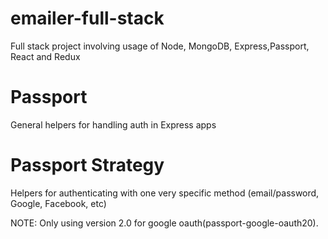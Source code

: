 # emailer-full-stack
Full stack project involving usage of Node, MongoDB, Express,Passport, React and Redux

# Passport
General helpers for handling auth in Express apps

# Passport Strategy
Helpers for authenticating with one very specific method (email/password, Google, Facebook, etc)

NOTE: Only using version 2.0 for google oauth(passport-google-oauth20).
